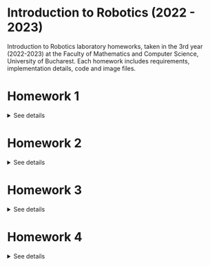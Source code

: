 # Introduction to Robotics (2022 - 2023)
Introduction to Robotics laboratory homeworks, taken in the 3rd year (2022-2023) at the Faculty of Mathematics and Computer Science, University of Bucharest. 
Each homework includes requirements, implementation details, code and image files.


# Homework 1

<details>
<summary>See details</summary>
<br>
  
### Components
RBG LED (1 minimum), potentiometers (3 minimum), resistors and wires (per logic).
### Task
Use a separat potentiometer in controlling each of the color of the RGB led (Red, Green and Blue). The control must be done with digital electronics (aka the value of the potentiometer must be read with Arduino, and a mapped value must be written to each of the pins connected to the led).
### Setup
![Setup](https://raw.githubusercontent.com/vladfxstoader/IntroductionToRobotics/main/Homework1/setup.jpg)
### [Demo](https://www.youtube.com/watch?v=tbynfti3OEo)
### [Code](https://github.com/vladfxstoader/IntroductionToRobotics/blob/main/Homework1/Homework1.ino)

</details>


# Homework 2

<details>
<summary>See details</summary>
<br>
  
### Components
5 LEDs, 1 button, 1 buzzer, resistors and wires (per logic).
### Task
Building  the  traffic  lights  for  a  crosswalk. 2 LEDs will be used to represent the traffic lights for people (red and green) and 3 LEDs to represent the traffic lights for cars (red, yellow and green).

The system has the following states:

1. State 1 (default, reinstated after state 4 ends): green light for cars, red light for people, no sounds. Duration: indefinite, changed  by pressing the button.

2. State 2 (initiated by counting down 8 seconds after a button press): the light should be yellow for cars, red for people and no sounds. Duration: 3 seconds.

3. State 3 (initiated after state 2 ends): red for cars, green for people and a beeping sound from the buzzer at a constant interval. Duration: 8 seconds.

4. State 4 (initiated after state 3 ends): red for cars, blinking green for people and a beeping sound from the buzzer, at a constant interval, faster than the beeping in state 3. This state should last 4 seconds.

Pressing  the  button  in  any  state  other  than  state  1  should NOT yield any actions.
### Setup
![Setup](https://raw.githubusercontent.com/vladfxstoader/IntroductionToRobotics/main/Homework2/setup.jpg)
### [Demo](https://www.youtube.com/watch?v=SKbSxfOfX60)
### [Code](https://github.com/vladfxstoader/IntroductionToRobotics/blob/main/Homework2/Homework2.ino)

</details>


# Homework 3

<details>
<summary>See details</summary>
<br>
  
### Components
1 7-segment display, 1 joystick, resistors and wires (per logic).
### Task
The joystick will be used to control the position ofthe segment and 'draw' on the display. The movement between segments should be natural (meaning they should jump from the current position only to neighbors, but without passing through 'walls').

The system has the following states:
1. State 1 (default, but also initiated after a button press in State 2): Current position blinking. Can use the joystick to move from one position to neighbors. Short pressing the button toggles state 2. Long pressing the button in state 1 resets the entire display by turning all the segments OFF and moving the current position to the decimal point.
2. State 2 (initiated after a button press in State 1): The  current segment stops blinking, adopting the state of the segment before selection (ON or OFF). Toggling the Y axis should change  the segment state from ON to OFF or from OFF to ON. Clicking the joystick should save the segment state and exit back to state 1.

Long pressing the button to reset should only be available in state 1.

### Setup
![Setup](https://raw.githubusercontent.com/vladfxstoader/IntroductionToRobotics/main/Homework3/setup.jpg)
### [Demo](https://www.youtube.com/watch?v=EkUDkmLJTAA)
### [Code](https://github.com/vladfxstoader/IntroductionToRobotics/blob/main/Homework3/Homework3.ino)

</details>


# Homework 4

<details>
<summary>See details</summary>
<br>
  
### Components
1 joystick, 1 4 digit 7-segment display, a 74hc595 shift register.
### Task
The joystick should be used to move through the 4 digit 7-segment displays digits; the button will be pressed in orded to lock in on the current digitthe other axis should be used to increment or decrement the number. Holding button pressed should reset all the digit values and the current position to the first digit in the first state.

The system has the following states:
1. State 1: a joystick axis  can be used to cycle through the 4 digits; using the other axis does nothing. A blinking decimal point shows the current digit position. When pressing the button, the selected digit is locked in and the second state is entered.
2. State 2: in this state, the decimal point stays always on, no longer blinking and the axis can not longer be used to cycle through the 4 digits. Instead, using the other axis, the number on the current digit IN HEX can be incremented or decremented. Pressing the button again return to the previous state. When changing the number, it can be incremented for each joystick movement - it does not increment continuosly if the joystick is kept in one position.
3. Reset: toggled by long pressing the buttononly in the first state. When resetting, all the digits go back to 0 and the current position is set to the first (rightmost) digit, in the first state.

### Setup
![Setup](https://raw.githubusercontent.com/vladfxstoader/IntroductionToRobotics/main/Homework4/setup.jpg)
### [Demo](https://www.youtube.com/watch?v=2rY6zYWMR2M)
### [Code](https://github.com/vladfxstoader/IntroductionToRobotics/blob/main/Homework4/Homework4.ino)

</details>